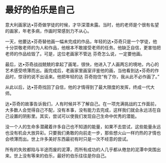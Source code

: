 # 最好的伯乐是自己

意大利画家达&#8226;芬奇做学徒的时候，才华深潜未露。当时，他的老师是个很有名望的画家，年老多病，作画时常感到力不从心。 

一天，他要达&#8226;芬奇替他画一幅未完成的作品，年轻的达&#8226;芬奇只是一个学徒，他十分崇敬老师的为人和作品，他根本不敢接受老师的任务。他缺乏自信，更害怕把老师的作品给毁了。可是，这位老画家不管达 芬奇怎么说，一定要他画。 

最后，达&#8226;芬奇战战兢兢的拿起了画笔，很快，他进入了人画两忘的境地，内心的艺术感受喷薄而出。画完成后，老画家里画室评鉴他的画，当他看到达&#8226;芬奇的作品时，惊讶的说不出话来。他把年轻的达 芬奇抱住“有了你，我从此不必作画了。” 

从此以后，达&#8226;芬奇找回了自信，他的才情得到了最大限度的发挥，终成一代大师。 

达&#8226;芬奇的故事告诉我们，人有时候并不了解自己。在一项充满挑战的工作面前，大多数人会觉得自己不配，没有本事，没有能力去完成，这样我们就会永远活在自己设置的阴影里。其实，尝试可以使我们发现自己生命中优秀的潜能。 

没一个人的生命多潜藏着许多自己也不知道的能量，如果不去尝试，这些能量永远也没有机会大放异彩。只要我们勇敢的向前走一步，那些想火山一样灼热的才情也会喷薄而出。世上许多美好东西最初有时只是一次不经意的尝试。 

所有的失败都陷与半途而废的泥潭，而所有成功的人几乎都从倦怠的泥潭中突围出来。世上没有等来的伯乐，最好的伯乐往往是你自己。
 
